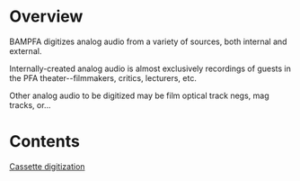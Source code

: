 # Overview

BAMPFA digitizes analog audio from a variety of sources, both internal and external. 

Internally-created analog audio is almost exclusively recordings of guests in the PFA theater--filmmakers, critics, lecturers, etc.

Other analog audio to be digitized may be film optical track negs, mag tracks, or... 

# Contents

[Cassette digitization](audio-cassette-vendor-digitization.md)
